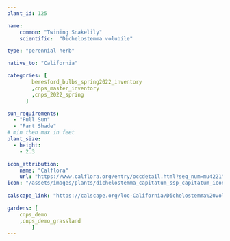 ```yaml
---
plant_id: 125

name: 
    common: "Twining Snakelily"    
    scientific:  "Dichelostemma volubile" 

type: "perennial herb"

native_to: "California"

categories: [
        beresford_bulbs_spring2022_inventory
        ,cnps_master_inventory
        ,cnps_2022_spring
      ]

sun_requirements:
  - "Full Sun"
  - "Part Shade"
# min then max in feet
plant_size:
  - height: 
    - 2.3

icon_attribution: 
    name: "Calflora"
    url: "https://www.calflora.org/entry/occdetail.html?seq_num=mu4221"
icon: "/assets/images/plants/dichelostemma_capitatum_ssp_capitatum_icon.jpg"
 
calscape_link: "https://calscape.org/loc-California/Dichelostemma%20volubile(%20)"

gardens: [ 
    cnps_demo
    ,cnps_demo_grassland
        ]
---
```







